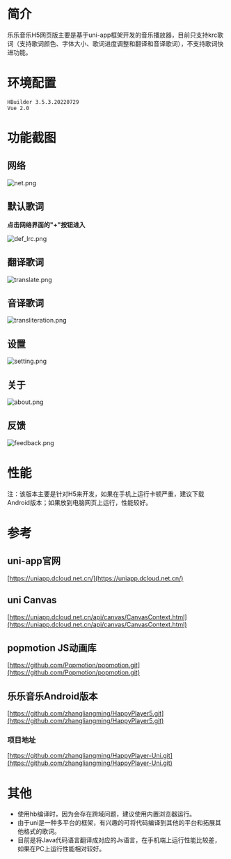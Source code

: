 # 简介 #
乐乐音乐H5网页版主要是基于uni-app框架开发的音乐播放器，目前只支持krc歌词（支持歌词颜色、字体大小、歌词进度调整和翻译和音译歌词），不支持歌词快进功能。
# 环境配置 #
    HBuilder 3.5.3.20220729
    Vue 2.0
# 功能截图 #

## 网络 ##

![net.png](https://upload-images.jianshu.io/upload_images/4111431-7c7ee8a3f84b4356.png?imageMogr2/auto-orient/strip%7CimageView2/2/w/1240)


## 默认歌词 ##

**点击网络界面的"+"按钮进入**

![def_lrc.png](https://upload-images.jianshu.io/upload_images/4111431-79772a8d1ef330c3.png?imageMogr2/auto-orient/strip%7CimageView2/2/w/1240)


## 翻译歌词 ##

![translate.png](https://upload-images.jianshu.io/upload_images/4111431-f005af83dfdca1f2.png?imageMogr2/auto-orient/strip%7CimageView2/2/w/1240)


## 音译歌词 ##

![transliteration.png](https://upload-images.jianshu.io/upload_images/4111431-203da9950387f489.png?imageMogr2/auto-orient/strip%7CimageView2/2/w/1240)


## 设置 ##

![setting.png](https://upload-images.jianshu.io/upload_images/4111431-a72797f5e2e72e87.png?imageMogr2/auto-orient/strip%7CimageView2/2/w/1240)


## 关于 ##

![about.png](https://upload-images.jianshu.io/upload_images/4111431-87c217b4ee400e98.png?imageMogr2/auto-orient/strip%7CimageView2/2/w/1240)


## 反馈 ##

![feedback.png](https://upload-images.jianshu.io/upload_images/4111431-703cd98984952ea5.png?imageMogr2/auto-orient/strip%7CimageView2/2/w/1240)


# 性能 #

注：该版本主要是针对H5来开发，如果在手机上运行卡顿严重，建议下载Android版本；如果放到电脑网页上运行，性能较好。

# 参考 #

## uni-app官网

[https://uniapp.dcloud.net.cn/](https://uniapp.dcloud.net.cn/)


## uni Canvas

[https://uniapp.dcloud.net.cn/api/canvas/CanvasContext.html](https://uniapp.dcloud.net.cn/api/canvas/CanvasContext.html)

## popmotion JS动画库

[https://github.com/Popmotion/popmotion.git](https://github.com/Popmotion/popmotion.git)

## 乐乐音乐Android版本

[https://github.com/zhangliangming/HappyPlayer5.git](https://github.com/zhangliangming/HappyPlayer5.git)

### 项目地址

[https://github.com/zhangliangming/HappyPlayer-Uni.git](https://github.com/zhangliangming/HappyPlayer-Uni.git)

# 其他 #

- 使用hb编译时，因为会存在跨域问题，建议使用内置浏览器运行。
- 由于uni是一种多平台的框架，有兴趣的可将代码编译到其他的平台和拓展其他格式的歌词。
- 目前是将Java代码语言翻译成对应的Js语言，在手机端上运行性能比较差，如果在PC上运行性能相对较好。
